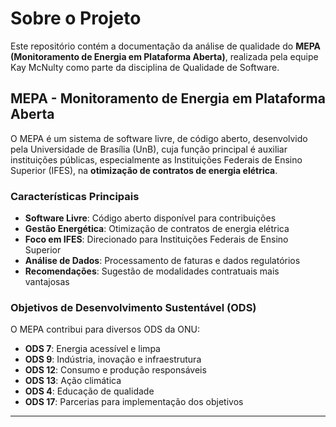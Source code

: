 # Sobre o Projeto

Este repositório contém a documentação da análise de qualidade do **MEPA (Monitoramento de Energia em Plataforma Aberta)**, realizada pela equipe Kay McNulty como parte da disciplina de Qualidade de Software.

## MEPA - Monitoramento de Energia em Plataforma Aberta

O MEPA é um sistema de software livre, de código aberto, desenvolvido pela Universidade de Brasília (UnB), cuja função principal é auxiliar instituições públicas, especialmente as Instituições Federais de Ensino Superior (IFES), na **otimização de contratos de energia elétrica**.

### Características Principais

- **Software Livre**: Código aberto disponível para contribuições
- **Gestão Energética**: Otimização de contratos de energia elétrica
- **Foco em IFES**: Direcionado para Instituições Federais de Ensino Superior
- **Análise de Dados**: Processamento de faturas e dados regulatórios
- **Recomendações**: Sugestão de modalidades contratuais mais vantajosas

### Objetivos de Desenvolvimento Sustentável (ODS)

O MEPA contribui para diversos ODS da ONU:

- **ODS 7**: Energia acessível e limpa
- **ODS 9**: Indústria, inovação e infraestrutura
- **ODS 12**: Consumo e produção responsáveis
- **ODS 13**: Ação climática
- **ODS 4**: Educação de qualidade
- **ODS 17**: Parcerias para implementação dos objetivos

---